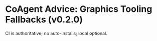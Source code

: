 # CoAgent Advice: Graphics Tooling Fallbacks (v0.2.0)
CI is authoritative; no auto-installs; local optional.
